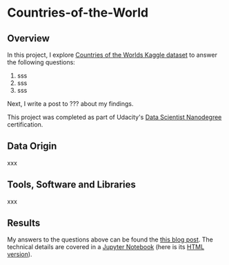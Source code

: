 # Countries-of-the-World

## Overview

In this project, I explore [Countries of the Worlds Kaggle dataset](https://www.kaggle.com/fernandol/countries-of-the-world) to answer the following questions:

1. sss
2. sss
3. sss

Next, I write a post to ??? about my findings.

This project was completed as part of Udacity's [Data Scientist Nanodegree](https://eu.udacity.com/course/data-scientist-nanodegree--nd025) certification.

## Data Origin

xxx

## Tools, Software and Libraries

xxx

## Results

My answers to the questions above can be found the [this blog post](blank). The technical details are covered in a [Jupyter Notebook]() (here is its [HTML version](blank)).
